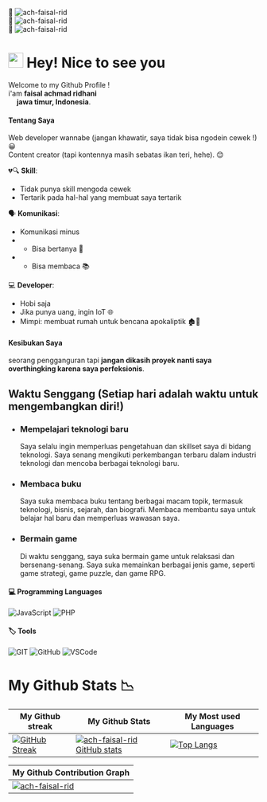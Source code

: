 🔗 ![ach-faisal-rid](https://komarev.com/ghpvc/?username=ach-faisal-rid) <br>
🔗 ![ach-faisal-rid](https://count.getloli.com/get/@:ach-faisal-rid) <br>
🙌 ![ach-faisal-rid](https://https://github.com/sponsors/ach-faisal-rid)

<h1>
    <img src="https://emojis.slackmojis.com/emojis/images/1531849430/4246/blob-sunglasses.gif?1531849430" width="30"/> 
    <b>Hey! Nice to see you</b>
</h1>

<!-- from fauzidev -->

<p>
    Welcome to my <!>Github Profile ! <br> i'am <b>faisal achmad ridhani</b> </br> <img src="https://cdn-icons-png.flaticon.com/512/323/323372.png" 
    width="13" style="margin: 0; padding: 0;"/> <b>jawa timur, Indonesia</b>.
</p>

<h4>Tentang Saya</h4>
<p>
  Web developer wannabe (jangan khawatir, saya tidak bisa ngodein cewek !)  &#128512; <br>
  Content creator (tapi kontennya masih sebatas ikan teri, hehe). &#128522;

💔🔍 **Skill**:  
- Tidak punya skill mengoda cewek  
- Tertarik pada hal-hal yang membuat saya tertarik  

🗣️ **Komunikasi**:  
- Komunikasi minus  
- + Bisa bertanya 🤔  
- + Bisa membaca 📚  

💻 **Developer**:  
- Hobi saja  
- Jika punya uang, ingin IoT 🌐  
- Mimpi: membuat rumah untuk bencana apokaliptik 🏚️🚨
  
</p>

<h4>Kesibukan Saya</h4>
<p>
    seorang pengganguran tapi <b>jangan dikasih proyek nanti saya overthingking karena saya perfeksionis</b>.
</p>

<h2>Waktu Senggang (Setiap hari adalah waktu untuk mengembangkan diri!)</h2>
<ul>
  <li>
    <h3>Mempelajari teknologi baru</h3>
    <p>
      Saya selalu ingin memperluas pengetahuan dan skillset saya di bidang teknologi.
      Saya senang mengikuti perkembangan terbaru dalam industri teknologi dan mencoba berbagai teknologi baru.
    </p>
  </li>
  <li>
    <h3>Membaca buku</h3>
    <p>
      Saya suka membaca buku tentang berbagai macam topik, termasuk teknologi, bisnis, sejarah, dan biografi.
      Membaca membantu saya untuk belajar hal baru dan memperluas wawasan saya.
    </p>
  </li>
  <li>
    <h3>Bermain game</h3>
    <p>
      Di waktu senggang, saya suka bermain game untuk relaksasi dan bersenang-senang.
      Saya suka memainkan berbagai jenis game, seperti game strategi, game puzzle, dan game RPG.
    </p>
  </li>
</ul>

<h4><b>💻 Programming Languages</b></h4>

<p>
    <img alt="JavaScript" src="https://img.shields.io/badge/JavaScript-323330?style=for-the-badge&logo=javascript&logoColor=F7DF1E">
    <img alt="PHP" src="https://img.shields.io/badge/PHP-777BB4?style=for-the-badge&logo=php&logoColor=white">
</p>

<h4><b>🏷️ Tools</b></h4>

<p>
    <img alt="GIT" src="https://img.shields.io/badge/GIT-E44C30?style=for-the-badge&logo=git&logoColor=white">
    <img alt="GitHub" src="https://img.shields.io/badge/GitHub-100000?style=for-the-badge&logo=github&logoColor=white">
    <img alt="VSCode" src="https://img.shields.io/badge/VSCode-0078D4?style=for-the-badge&logo=visual%20studio%20code&logoColor=white">
</p>

<!-- from CityIsBetter -->
<h1>My Github Stats 📉</h1>

| My Github streak | My Github Stats | My Most used Languages |
|---|---|---|
| [![GitHub Streak](https://github-readme-streak-stats.herokuapp.com?user=ach-faisal-rid&theme=tokyonight&mode=weekly&background=000000C6)](https://github.com/ach-faisal-rid) | [![ach-faisal-rid GitHub stats](https://github-readme-stats.vercel.app/api?username=ach-faisal-rid&show_icons=true&theme=radical)](https://github.com/ach-faisal-rid/) | [![Top Langs](https://github-readme-stats.vercel.app/api/top-langs/?username=ach-faisal-rid&layout=compact&theme=dark)](https://github.com/ach-faisal-rid) |

| My Github Contribution Graph |
|---|
|[![ach-faisal-rid](https://github-readme-activity-graph.vercel.app/graph?username=ach-faisal-rid&bg_color=151515&color=c1c0c1&line=ffffff&point=403d3d&area=true&hide_border=true)](https://github.com/ashutosh00710/github-readme-activity-graph)|
